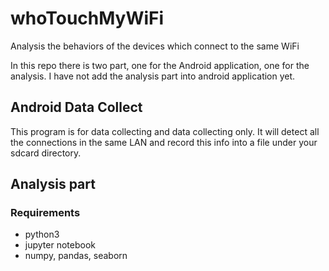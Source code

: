 # whoTouchMyWiFi

Analysis the behaviors of the devices which connect to the same WiFi

In this repo there is two part, one for the Android application, one for the analysis.
I have not add the analysis part into android application yet.

## Android Data Collect

This program is for data collecting and data collecting only. It will detect all the connections
in the same LAN and record this info into a file under your sdcard directory.

## Analysis part

### Requirements

- python3
- jupyter notebook
- numpy, pandas, seaborn
